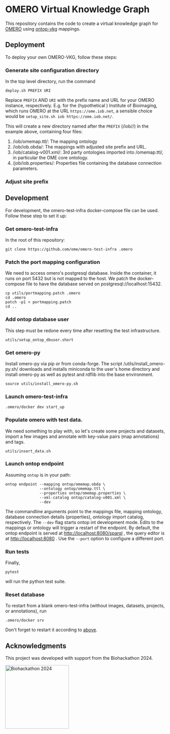 # OMERO Virtual Knowledge Graph

This repository contains the code to create a virtual knowledge graph for [OMERO](https://openmicroscopy.org/omero) using [ontop-vkg](https://ontop-vkg.org) mappings.

## Deployment
To deploy your own OMERO-VKG, follow these steps:
### Generate site configuration directory
In the top level directory, run the command
```
deploy.sh PREFIX URI
```
Replace `PREFIX` AND `URI` with the prefix name and URL for your OMERO instance, respectively. E.g. for the (hypothetical ) Institute of Bioimaging, which
runs OMERO at the URL `https://ome.iob.net`, a sensible choice would be `setup_site.sh iob https://ome.iob.net/`.

This will create a new directory named after the `PREFIX` (/iob\//) in the example above, containing four files:

1. /iob\/omemap.ttl/: The mapping ontology
1. /iob\/iob.obda/: The mappings with adjusted site prefix and URL.
1. /iob\/catalog-v001.xml/: 3rd party ontologies imported into /omemap.ttl/, in particular the OME core ontology.
1. /job\/iob.properties/: Properties file containing the database connection parameters.

### Adjust site prefix
## Development 
For development, the omero-test-infra docker-compose file can be used. Follow these step to set it up:

### Get omero-test-infra
In the root of this repository:

```console
git clone https://github.com/ome/omero-test-infra .omero
```

### Patch the port mapping configuration
We need to access omero's postgresql database. Inside the container, it runs on port 5432 but is not
mapped to the host. We patch the docker-compose file to have the database served on postgresql://localhost:15432.

```console
cp utils/portmapping.patch .omero
cd .omero
patch -p1 < portmapping.patch
cd ..
```

### Add ontop database user
This step must be redone every time after resetting the test infrastructure.
```console
utils/setup_ontop_dbuser.short
```

### Get omero-py
Install omero-py via pip or from conda-forge. The script /utils\/install_omero-py.sh/ downloads and installs miniconda to the user's home directory and install omero-py as well as pytest and rdflib into the base environment.

```console
source utils/install_omero-py.sh
```

### Launch omero-test-infra
```console
.omero/docker dev start_up
```

### Populate omero with test data.
We need something to play with, so let's create some projects and datasets, import a few images and annotate 
with key-value pairs (map annotations) and tags.

```console
utils/insert_data.sh
```

### Launch ontop endpoint
Assuming `ontop` is in your path:
```console
ontop endpoint --mapping ontop/omemap.obda \
               --ontology ontop/omemap.ttl \
               --properties ontop/omemap.properties \
               --xml-catalog ontop/catalog-v001.xml \
               --dev
```
The commandline arguments point to the mappings file, mapping ontology, database connection details (properties), ontology import catalog, respectively. The `--dev` flag starts ontop int development mode. Edits to the mappings or ontology will trigger a restart of the endpoint. By default, the ontop endpoint is served at [http://localhost:8080/sparql](http://localhost:8080/sparql) , the query editor is at [http://localhost:8080](http://localhost:8080) . Use the `--port` option to configure a different port.

### Run tests
Finally,
```console
pytest
```
will run the python test suite.

### Reset database
To restart from a blank omero-test-infra (without images, datasets, projects, or annotations), run
```console
.omero/docker srv
```

Don't forget to restart it according to [above](#populate-omero-with-test-data).

## Acknowledgments

This project was developed with support from the Biohackathon 2024.

<img src="https://2024.biohackathon.org/images/bh24-logo.png" alt="Biohackathon 2024" width="200">


